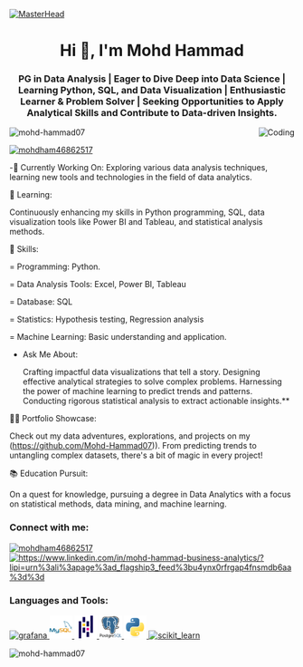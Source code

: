 [![MasterHead](https://www.uat.edu/media/data-science-banner.png)](https://github.com/Mohd-Hammad07)
<h1 align="center">Hi 👋, I'm Mohd Hammad</h1>
<h3 align="center">PG in Data Analysis | Eager to Dive Deep into Data Science | Learning Python, SQL, and Data Visualization | Enthusiastic Learner & Problem Solver | Seeking Opportunities to Apply Analytical Skills and Contribute to Data-driven Insights.</h3>
<img src="https://c.tenor.com/uDktrFdyUhQAAAAM/it-is-all-about-the-data-in-data-we-trust.gif" alt="Coding" style="float: right;">

<p align="left"> <img src="https://komarev.com/ghpvc/?username=mohd-hammad07&label=Profile%20views&color=0e75b6&style=flat" alt="mohd-hammad07" /> </p>

<p align="left"> <a href="https://twitter.com/mohdham46862517" target="blank"><img src="https://img.shields.io/twitter/follow/mohdham46862517?logo=twitter&style=for-the-badge" alt="mohdham46862517" /></a> </p>

-🔭 Currently Working On:
   Exploring various data analysis techniques, learning new tools and technologies in the field of data analytics.

🌱 Learning:
   
   Continuously enhancing my skills in Python programming, SQL, data visualization tools like Power BI and Tableau, and statistical analysis methods.

💼 Skills:

  = Programming: Python.
  
  =  Data Analysis Tools: Excel, Power BI, Tableau
  
  =  Database: SQL
  
  =  Statistics: Hypothesis testing, Regression analysis
      
  =  Machine Learning: Basic understanding and application.


- Ask Me About:

    Crafting impactful data visualizations that tell a story.
    Designing effective analytical strategies to solve complex problems.
    Harnessing the power of machine learning to predict trends and patterns.
    Conducting rigorous statistical analysis to extract actionable insights.**

👨‍💻 Portfolio Showcase: 

  Check out my data adventures, explorations, and projects on my (https://github.com/Mohd-Hammad07)). 
  From predicting trends to untangling complex datasets, there's a bit of magic in every project!
  

📚 Education Pursuit:

  On a quest for knowledge, pursuing a degree in Data Analytics with a focus on statistical methods, data mining, and machine learning.

<h3 align="left">Connect with me:</h3>
<p align="left">
<a href="https://twitter.com/mohdham46862517" target="blank"><img align="center" src="https://raw.githubusercontent.com/rahuldkjain/github-profile-readme-generator/master/src/images/icons/Social/twitter.svg" alt="mohdham46862517" height="30" width="40" /></a>
<a href="https://linkedin.com/in/https://www.linkedin.com/in/mohd-hammad-business-analytics/?lipi=urn%3ali%3apage%3ad_flagship3_feed%3bu4ynx0rfrgap4fnsmdb6aa%3d%3d" target="blank"><img align="center" src="https://raw.githubusercontent.com/rahuldkjain/github-profile-readme-generator/master/src/images/icons/Social/linked-in-alt.svg" alt="https://www.linkedin.com/in/mohd-hammad-business-analytics/?lipi=urn%3ali%3apage%3ad_flagship3_feed%3bu4ynx0rfrgap4fnsmdb6aa%3d%3d" height="30" width="40" /></a>
</p>

<h3 align="left">Languages and Tools:</h3>

<p align="left"> <a href="https://grafana.com" target="_blank" rel="noreferrer"> <img src="https://www.vectorlogo.zone/logos/grafana/grafana-icon.svg" alt="grafana" width="40" height="40"/> </a> <a href="https://www.mysql.com/" target="_blank" rel="noreferrer"> <img src="https://raw.githubusercontent.com/devicons/devicon/master/icons/mysql/mysql-original-wordmark.svg" alt="mysql" width="40" height="40"/> </a> <a href="https://pandas.pydata.org/" target="_blank" rel="noreferrer"> <img src="https://raw.githubusercontent.com/devicons/devicon/2ae2a900d2f041da66e950e4d48052658d850630/icons/pandas/pandas-original.svg" alt="pandas" width="40" height="40"/> </a> <a href="https://www.postgresql.org" target="_blank" rel="noreferrer"> <img src="https://raw.githubusercontent.com/devicons/devicon/master/icons/postgresql/postgresql-original-wordmark.svg" alt="postgresql" width="40" height="40"/> </a> <a href="https://www.python.org" target="_blank" rel="noreferrer"> <img src="https://raw.githubusercontent.com/devicons/devicon/master/icons/python/python-original.svg" alt="python" width="40" height="40"/> </a> <a href="https://scikit-learn.org/" target="_blank" rel="noreferrer"> <img src="https://upload.wikimedia.org/wikipedia/commons/0/05/Scikit_learn_logo_small.svg" alt="scikit_learn" width="40" height="40"/> </a> </p>

<p><img align="center" src="https://github-readme-stats.vercel.app/api/top-langs?username=mohd-hammad07&show_icons=true&locale=en&layout=compact" alt="mohd-hammad07" /></p>
